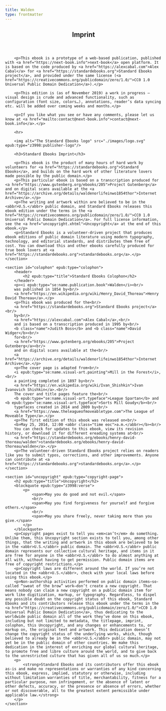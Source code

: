 ```yaml
---
title: Walden
type: frontmatter
---
```

<article>
	<section id="imprint" epub:type="imprint">
		<header>
			<h2 epub:type="title">Imprint</h2>
		</header>

		<p>This ebook is a prototype of a web-based publication, published with <a href="https://next-book.info">next-book</a> open platform. It is based on the code produced by <a href="https://alexcabal.com">Alex Cabal</a> for <a href="https://standardebooks.org">Standard Ebooks project</a>, and provided under the same license (<a href="https://creativecommons.org/publicdomain/zero/1.0/">CC0 1.0 Universal Public Domain Dedication</a>).</p>

		<p>This edition is (as of November 2019) a work in progress — visual design is crude and advanced functionality, such as configuration (font size, colors…), annotations, reader’s data syncing etc. will be added over coming weeks and months.</p>

		<p>If you like what you see or have any comments, please let us know at <a href="mailto:contact@next-book.info">contact@next-book.info</a>.</p>

		<hr>

		<img alt="The Standard Ebooks logo" src="./images/logo.svg" epub:type="z3998:publisher-logo"/>

		<h3>Standard Ebooks Imprint</h3>
		
		<p>This ebook is the product of many hours of hard work by volunteers for <a href="https://standardebooks.org">Standard Ebooks</a>, and builds on the hard work of other literature lovers made possible by the public domain.</p>
		<p>This particular ebook is based on a transcription produced for <a href="https://www.gutenberg.org/ebooks/205">Project Gutenberg</a> and on digital scans available at the <a href="https://archive.org/details/waldenorlifeinwo1854thor">Internet Archive</a>.</p>
		<p>The writing and artwork within are believed to be in the <abbr>U.S.</abbr> public domain, and Standard Ebooks releases this ebook edition under the terms in the <a href="https://creativecommons.org/publicdomain/zero/1.0/">CC0 1.0 Universal Public Domain Dedication</a>. For full license information, see the <a href="uncopyright.xhtml">Uncopyright</a> at the end of this ebook.</p>
		<p>Standard Ebooks is a volunteer-driven project that produces ebook editions of public domain literature using modern typography, technology, and editorial standards, and distributes them free of cost. You can download this and other ebooks carefully produced for true book lovers at <a href="https://standardebooks.org">standardebooks.org</a>.</p>
	</section>

	<section id="colophon" epub:type="colophon">
		<header>
			<h2 epub:type="title">Standard Ebooks Colophon</h2>
		</header>
		<p><i epub:type="se:name.publication.book">Walden</i><br/>
		was published in 1854 by<br/>
		<a href="https://en.wikipedia.org/wiki/Henry_David_Thoreau">Henry David Thoreau</a>.</p>
		<p>This ebook was produced for the<br/>
		<a href="https://standardebooks.org">Standard Ebooks project</a><br/>
		by<br/>
		<a href="https://alexcabal.com">Alex Cabal</a>,<br/>
		and is based on a transcription produced in 1995 by<br/>
		<b class="name">Judith Boss</b> and <b class="name">David Widger</b><br/>
		for<br/>
		<a href="https://www.gutenberg.org/ebooks/205">Project Gutenberg</a><br/>
		and on digital scans available at the<br/>
		<a href="https://archive.org/details/waldenorlifeinwo1854thor">Internet Archive</a>.</p>
		<p>The cover page is adapted from<br/>
		<i epub:type="se:name.visual-art.painting">Mill in the Forest</i>,<br/>
		a painting completed in 1897 by<br/>
		<a href="https://en.wikipedia.org/wiki/Ivan_Shishkin">Ivan Ivanovich Shishkin</a>.<br/>
		The cover and title pages feature the<br/>
		<b epub:type="se:name.visual-art.typeface">League Spartan</b> and <b epub:type="se:name.visual-art.typeface">Sorts Mill Goudy</b><br/>
		typefaces created in 2014 and 2009 by<br/>
		<a href="https://www.theleagueofmoveabletype.com">The League of Moveable Type</a>.</p>
		<p>The first edition of this ebook was released on<br/>
		<b>May 25, 2014, 12:00 <abbr class="time eoc">a.m.</abbr></b><br/>
		You can check for updates to this ebook, view its revision history, or download it for different ereading systems at<br/>
		<a href="https://standardebooks.org/ebooks/henry-david-thoreau/walden">standardebooks.org/ebooks/henry-david-thoreau/walden</a>.</p>
		<p>The volunteer-driven Standard Ebooks project relies on readers like you to submit typos, corrections, and other improvements. Anyone can contribute at <a href="https://standardebooks.org">standardebooks.org</a>.</p>
	</section>

	<section id="uncopyright" epub:type="copyright-page">
		<h2 epub:type="title">Uncopyright</h2>
		<blockquote epub:type="z3998:verse">
			<p>
				<span>May you do good and not evil.</span>
				<br/>
				<span>May you find forgiveness for yourself and forgive others.</span>
				<br/>
				<span>May you share freely, never taking more than you give.</span>
			</p>
		</blockquote>
		<p>Copyright pages exist to tell you <em>can’t</em> do something. Unlike them, this Uncopyright section exists to tell you, among other things, that the writing and artwork in this ebook are believed to be in the <abbr>U.S.</abbr> public domain. The <abbr>U.S.</abbr> public domain represents our collective cultural heritage, and items in it are free for anyone in the <abbr>U.S.</abbr> to do almost anything at all with, without having to get permission. Public domain items are free of copyright restrictions.</p>
		<p>Copyright laws are different around the world. If you’re not located in the <abbr>U.S.</abbr>, check with your local laws before using this ebook.</p>
		<p>Non-authorship activities performed on public domain items—so-called “sweat of the brow” work—don’t create a new copyright. That means nobody can claim a new copyright on a public domain item for work like digitization, markup, or typography. Regardless, to dispel any possible doubt on the copyright status of this ebook, Standard Ebooks and its contributors release this ebook under the terms in the <a href="https://creativecommons.org/publicdomain/zero/1.0/">CC0 1.0 Universal Public Domain Dedication</a>, thus dedicating to the worldwide public domain all of the work they’ve done on this ebook, including but not limited to metadata, the titlepage, imprint, colophon, this Uncopyright, and any changes or enhancements to, or markup on, the original text and artwork. This dedication doesn’t change the copyright status of the underlying works, which, though believed to already be in the <abbr>U.S.</abbr> public domain, may not yet be in the public domain of other countries. We make this dedication in the interest of enriching our global cultural heritage, to promote free and libre culture around the world, and to give back to the unrestricted culture that has given all of us so much.</p>
		<p>
			<strong>Standard Ebooks and its contributors offer this ebook as-is and make no representations or warranties of any kind concerning this ebook, express, implied, statutory or otherwise, including without limitation warranties of title, merchantability, fitness for a particular purpose, non infringement, or the absence of latent or other defects, accuracy, or the presence or absence of errors, whether or not discoverable, all to the greatest extent permissible under applicable law.</strong>
		</p>
	</section>
</article>
